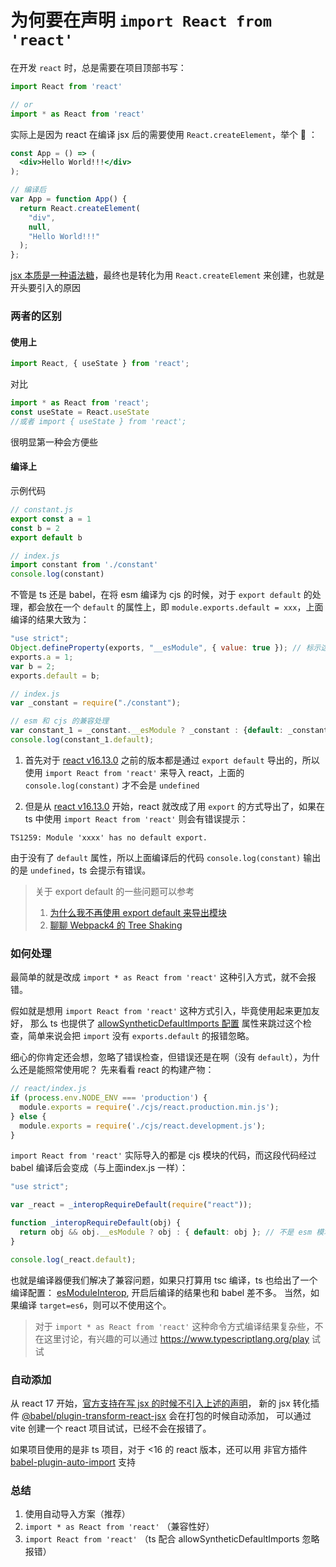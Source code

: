 # 为何要在声明 `import React from 'react'`

在开发 `react` 时，总是需要在项目顶部书写：

```typescript
import React from 'react'

// or
import * as React from 'react'
```

实际上是因为 react 在编译 jsx 后的需要使用 `React.createElement`，举个 🌰 ：

```jsx
const App = () => (
  <div>Hello World!!!</div>
);

// 编译后
var App = function App() {
  return React.createElement(
    "div",
    null,
    "Hello World!!!"
  );
};
```

[jsx 本质是一种语法糖](https://zh-hans.reactjs.org/docs/jsx-in-depth.html)，最终也是转化为用 `React.createElement` 来创建，也就是开头要引入的原因

### 两者的区别

#### 使用上

```js
import React, { useState } from 'react';
```

对比

```js
import * as React from 'react';
const useState = React.useState
//或者 import { useState } from 'react';
```

很明显第一种会方便些

#### 编译上

示例代码

```typescript
// constant.js
export const a = 1
const b = 2
export default b 

// index.js
import constant from './constant'
console.log(constant)
```

不管是 ts 还是 babel，在将 esm 编译为 cjs 的时候，对于 `export default` 的处理，都会放在一个 `default` 的属性上，即 `module.exports.default = xxx`，上面编译的结果大致为：

```js
"use strict";
Object.defineProperty(exports, "__esModule", { value: true }); // 标示这是一个 esm 模块
exports.a = 1;
var b = 2;
exports.default = b;

// index.js
var _constant = require("./constant");

// esm 和 cjs 的兼容处理
var constant_1 = _constant.__esModule ? _constant : {default: _constant}; 
console.log(constant_1.default);
```

1. 首先对于 [react v16.13.0](https://github.com/facebook/react/blob/v16.12.0/packages/react/src/React.js) 之前的版本都是通过 `export default` 导出的，所以使用 `import React from 'react'` 来导入 react，上面的 `console.log(constant)` 才不会是 `undefined`

2. 但是从  [react v16.13.0](https://github.com/facebook/react/blob/v16.13.0/packages/react/src/React.js) 开始，react 就改成了用 `export` 的方式导出了，如果在 ts 中使用 `import React from 'react'` 则会有错误提示：

  ```text
  TS1259: Module 'xxxx' has no default export.
  ```

  由于没有了 `default` 属性，所以上面编译后的代码 `console.log(constant)` 输出的是 `undefined`，ts 会提示有错误。

> 关于 export default 的一些问题可以参考
>
> 1. [为什么我不再使用 export default 来导出模块](https://juejin.cn/post/6844903767528177671)
> 2. [聊聊 Webpack4 的 Tree Shaking](https://zhuanlan.zhihu.com/p/260724544)

### 如何处理

最简单的就是改成 `import * as React from 'react'` 这种引入方式，就不会报错。

假如就是想用 `import React from 'react'` 这种方式引入，毕竟使用起来更加友好，
那么 ts 也提供了 [allowSyntheticDefaultImports 配置](https://www.typescriptlang.org/tsconfig#allowSyntheticDefaultImports)
属性来跳过这个检查，简单来说会把 `import` 没有 `exports.default` 的报错忽略。

细心的你肯定还会想，忽略了错误检查，但错误还是在啊（没有 `default`），为什么还是能照常使用呢？
先来看看 react 的构建产物：

```js
// react/index.js
if (process.env.NODE_ENV === 'production') {
  module.exports = require('./cjs/react.production.min.js');
} else {
  module.exports = require('./cjs/react.development.js');
}
```

`import React from 'react'` 实际导入的都是 cjs 模块的代码，而这段代码经过 babel 编译后会变成（与上面index.js 一样）：

```js
"use strict";

var _react = _interopRequireDefault(require("react"));

function _interopRequireDefault(obj) {
  return obj && obj.__esModule ? obj : { default: obj }; // 不是 esm 模块就会给一个默认的 default 属性
}

console.log(_react.default);
```

也就是编译器便我们解决了兼容问题，如果只打算用 tsc 编译，ts 也给出了一个编译配置：
[esModuleInterop](https://www.typescriptlang.org/tsconfig#esModuleInterop),
开启后编译的结果也和 babel 差不多。 当然，如果编译 `target=es6`，则可以不使用这个。

> 对于 `import * as React from 'react'` 这种命令方式编译结果复杂些，不在这里讨论，有兴趣的可以通过 <https://www.typescriptlang.org/play> 试试

### 自动添加

从 react 17 开始，[官方支持在写 jsx 的时候不引入上述的声明](https://zh-hans.reactjs.org/blog/2020/09/22/introducing-the-new-jsx-transform.html#removing-unused-react-imports)，
新的 jsx 转化插件 [@babel/plugin-transform-react-jsx](https://babeljs.io/docs/en/babel-plugin-transform-react-jsx#react-automatic-runtime) 会在打包的时候自动添加，
可以通过 vite 创建一个 react 项目试试，已经不会在报错了。

如果项目使用的是非 ts 项目，对于 <16 的 react 版本，还可以用 非官方插件 [babel-plugin-auto-import](https://github.com/PavelDymkov/babel-plugin-auto-import) 支持

### 总结

1. 使用自动导入方案（推荐）
2. `import * as React from 'react'` （兼容性好）
3. `import React from 'react'` （ts 配合 allowSyntheticDefaultImports 忽略报错）
